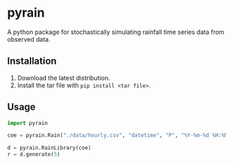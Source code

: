 # pyrain

A python package for stochastically simulating rainfall time series data from observed data.

## Installation

1. Download the latest distribution.
2. Install the tar file with `pip install <tar file>`.

## Usage

```python
import pyrain

coe = pyrain.Rain("./data/hourly.csv", "datetime", "P", "%Y-%m-%d %H:%M:%S")

d = pyrain.RainLibrary(coe)
r = d.generate(5)
```
